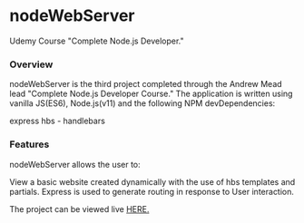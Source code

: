 # nodeWebServer

Udemy Course "Complete Node.js Developer."

<h3>Overview</h3>
nodeWebServer is the third project completed through the Andrew Mead lead "Complete Node.js Developer Course." The application is written using vanilla JS(ES6), Node.js(v11) and the following NPM devDependencies:

express
hbs - handlebars

<h3>Features</h3>
nodeWebServer allows the user to:

View a basic website created dynamically with the use of hbs templates and partials. Express is used to generate routing in response to User interaction. 

The project can be viewed live <a href="https://thawing-meadow-65656.herokuapp.com/">HERE.</a>
